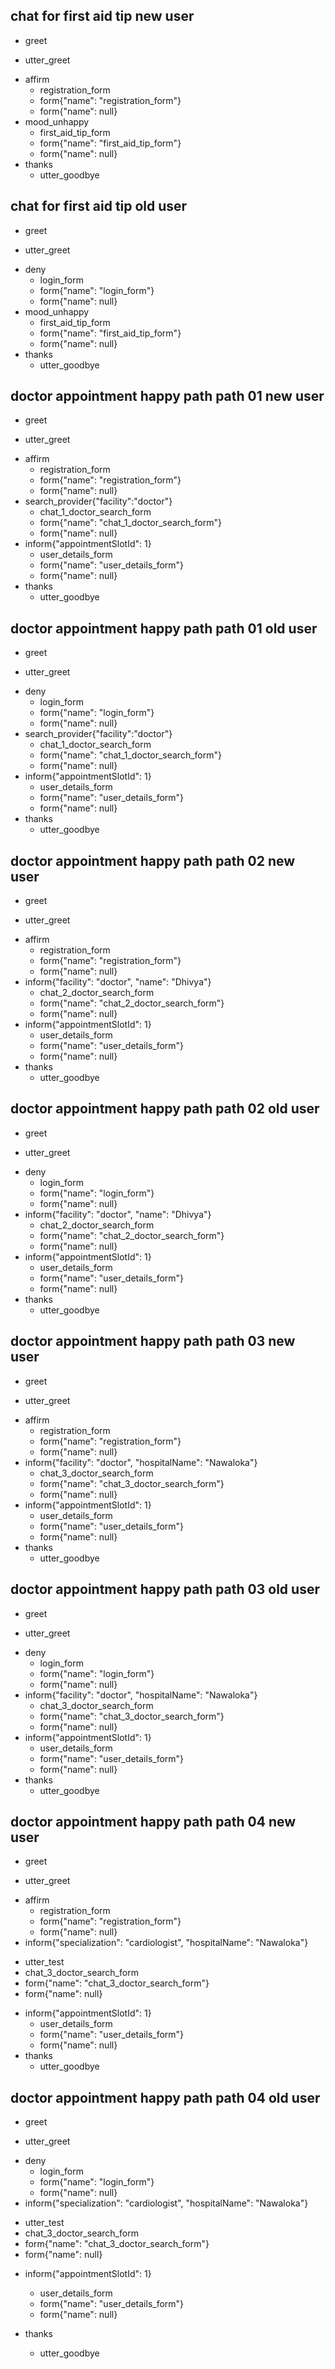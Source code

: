 <!-- This file is to train the stories model -->
<!-- This is the model which is used to deal with the dialogue -->
<!-- This model is already trained with the samples -->

## chat for first aid tip new user
* greet
 - utter_greet
* affirm
  - registration_form
  - form{"name": "registration_form"}
  - form{"name": null}
* mood_unhappy  
  - first_aid_tip_form
  - form{"name": "first_aid_tip_form"}
  - form{"name": null}
* thanks
  - utter_goodbye

## chat for first aid tip old user
* greet
 - utter_greet
* deny
  - login_form
  - form{"name": "login_form"}
  - form{"name": null}
* mood_unhappy  
  - first_aid_tip_form
  - form{"name": "first_aid_tip_form"}
  - form{"name": null}
* thanks
  - utter_goodbye

## doctor appointment happy path path 01 new user
* greet
 - utter_greet
* affirm
  - registration_form
  - form{"name": "registration_form"}
  - form{"name": null}
* search_provider{"facility":"doctor"}
  - chat_1_doctor_search_form
  - form{"name": "chat_1_doctor_search_form"}
  - form{"name": null}
* inform{"appointmentSlotId": 1}
  - user_details_form
  - form{"name": "user_details_form"}
  - form{"name": null}
* thanks
  - utter_goodbye

## doctor appointment happy path path 01 old user
* greet
 - utter_greet
* deny
  - login_form
  - form{"name": "login_form"}
  - form{"name": null}
* search_provider{"facility":"doctor"}
  - chat_1_doctor_search_form
  - form{"name": "chat_1_doctor_search_form"}
  - form{"name": null}
* inform{"appointmentSlotId": 1}
  - user_details_form
  - form{"name": "user_details_form"}
  - form{"name": null}
* thanks
  - utter_goodbye

<!-- Make a doctor appointment using doctor's name  -->
## doctor appointment happy path path 02 new user
* greet
 - utter_greet
* affirm
  - registration_form
  - form{"name": "registration_form"}
  - form{"name": null}
* inform{"facility": "doctor", "name": "Dhivya"}
  - chat_2_doctor_search_form
  - form{"name": "chat_2_doctor_search_form"}
  - form{"name": null}
* inform{"appointmentSlotId": 1}
  - user_details_form
  - form{"name": "user_details_form"}
  - form{"name": null}
* thanks
  - utter_goodbye

## doctor appointment happy path path 02 old user
* greet
 - utter_greet
* deny
  - login_form
  - form{"name": "login_form"}
  - form{"name": null}
* inform{"facility": "doctor", "name": "Dhivya"}
  - chat_2_doctor_search_form
  - form{"name": "chat_2_doctor_search_form"}
  - form{"name": null}
* inform{"appointmentSlotId": 1}
  - user_details_form
  - form{"name": "user_details_form"}
  - form{"name": null}
* thanks
  - utter_goodbye

<!-- Make a doctor appointment using hospital name 01  -->
## doctor appointment happy path path 03 new user
* greet
 - utter_greet
* affirm
  - registration_form
  - form{"name": "registration_form"}
  - form{"name": null}
* inform{"facility": "doctor", "hospitalName": "Nawaloka"}
  - chat_3_doctor_search_form
  - form{"name": "chat_3_doctor_search_form"}
  - form{"name": null}
* inform{"appointmentSlotId": 1}
  - user_details_form
  - form{"name": "user_details_form"}
  - form{"name": null}
* thanks
  - utter_goodbye

## doctor appointment happy path path 03 old user
* greet
 - utter_greet
* deny
  - login_form
  - form{"name": "login_form"}
  - form{"name": null}
* inform{"facility": "doctor", "hospitalName": "Nawaloka"}
  - chat_3_doctor_search_form
  - form{"name": "chat_3_doctor_search_form"}
  - form{"name": null}
* inform{"appointmentSlotId": 1}
  - user_details_form
  - form{"name": "user_details_form"}
  - form{"name": null}
* thanks
  - utter_goodbye  

<!-- Make a doctor appointment using hospital name 02  -->
## doctor appointment happy path path 04 new user
* greet
 - utter_greet
* affirm
  - registration_form
  - form{"name": "registration_form"}
  - form{"name": null}
* inform{"specialization": "cardiologist", "hospitalName": "Nawaloka"}
 - utter_test
  - chat_3_doctor_search_form
  - form{"name": "chat_3_doctor_search_form"}
  - form{"name": null}
* inform{"appointmentSlotId": 1}
  - user_details_form
  - form{"name": "user_details_form"}
  - form{"name": null}
* thanks
  - utter_goodbye

## doctor appointment happy path path 04 old user
* greet
 - utter_greet
* deny
  - login_form
  - form{"name": "login_form"}
  - form{"name": null}
* inform{"specialization": "cardiologist", "hospitalName": "Nawaloka"}
 - utter_test
  - chat_3_doctor_search_form
  - form{"name": "chat_3_doctor_search_form"}
  - form{"name": null}
* inform{"appointmentSlotId": 1}
  - user_details_form
  - form{"name": "user_details_form"}
  - form{"name": null}
* thanks
  - utter_goodbye  

  <!-- - utter_test -->